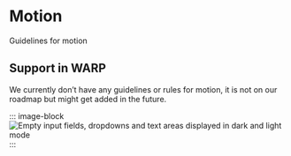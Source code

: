 # Motion
Guidelines for motion

## Support in WARP
We currently don’t have any guidelines or rules for motion, it is not on our roadmap but might get added in the future.

::: image-block
![Empty input fields, dropdowns and text areas displayed in dark and light mode](/images/foundations/motion-icon.png)
:::